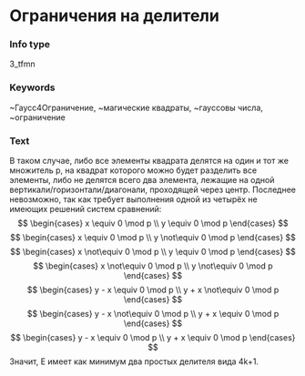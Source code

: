 # Ограничения на делители
### Info type
3_tfmn
### Keywords
~Гаусс4Ограничение, ~магические квадраты, ~гауссовы числа, ~ограничение
### Text
В таком случае, либо все элементы квадрата делятся на один и тот же множитель p, на квадрат которого можно будет разделить все элементы, либо не делятся всего два элемента, лежащие на одной вертикали/горизонтали/диагонали, проходящей через центр. Последнее невозможно, так как требует выполнения одной из четырёх не имеющих решений систем сравнений:
$$
\begin{cases}
x \equiv 0 \mod p \\
y \equiv 0 \mod p
\end{cases}
$$
$$
\begin{cases}
x \equiv 0 \mod p \\
y \not\equiv 0 \mod p
\end{cases}
$$
$$
\begin{cases}
x \not\equiv 0 \mod p \\
y \equiv 0 \mod p
\end{cases}
$$
$$
\begin{cases}
x \not\equiv 0 \mod p \\
y \not\equiv 0 \mod p
\end{cases}
$$
$$
\begin{cases}
y - x \equiv 0 \mod p \\
y + x \not\equiv 0 \mod p
\end{cases}
$$
$$
\begin{cases}
y - x \not\equiv 0 \mod p \\
y + x \equiv 0 \mod p
\end{cases}
$$
$$
\begin{cases}
y - x \equiv 0 \mod p \\
y + x \equiv 0 \mod p
\end{cases}
$$
Значит, E имеет как минимум два простых делителя вида 4k+1.
```
